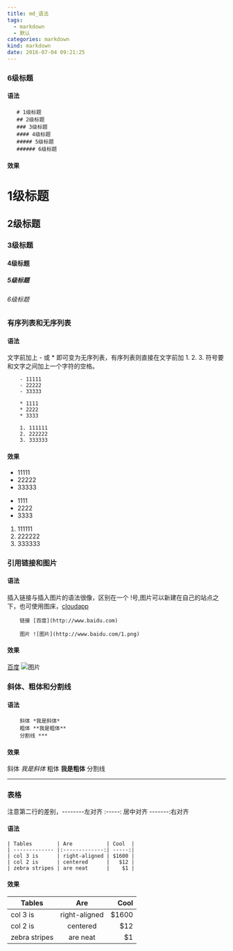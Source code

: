 ```yaml
---
title: md_语法
tags:
  - markdown
  - 默认
categories: markdown
kind: markdown
date: 2016-07-04 09:21:25
---
```


### 6级标题

#### 语法

```
   # 1级标题
   ## 2级标题
   ### 3级标题
   #### 4级标题
   ##### 5级标题
   ###### 6级标题
```

#### 效果

# 1级标题
## 2级标题
### 3级标题
#### 4级标题
##### 5级标题
###### 6级标题

### 有序列表和无序列表

#### 语法
文字前加上 - 或 * 即可变为无序列表，有序列表则直接在文字前加 1. 2. 3. 符号要和文字之间加上一个字符的空格。
```
    - 11111
    - 22222
    - 33333
    
    * 1111
    * 2222
    * 3333
    
    1. 111111
    2. 222222
    3. 333333
```

#### 效果

- 11111
- 22222
- 33333

* 1111
* 2222
* 3333

1. 111111
2. 222222
3. 333333

### 引用链接和图片

#### 语法
插入链接与插入图片的语法很像，区别在一个 !号,图片可以新建在自己的站点之下，也可使用图床，[cloudapp](https://www.getcloudapp.com/)

```
    链接 [百度](http://www.baidu.com)

    图片 ![图片](http://www.baidu.com/1.png)

```

#### 效果

[百度](http://www.baidu.com)
![图片](https://www.baidu.com/img/baidu_jgylogo3.gif)

### 斜体、粗体和分割线

#### 语法
```
    斜体 *我是斜体*
    粗体 **我是粗体**
    分割线 ***

```

#### 效果

斜体 *我是斜体*
粗体 **我是粗体**
分割线 
***

### 表格

注意第二行的差别，--------左对齐  :-----: 居中对齐  -------:右对齐

#### 语法
```
| Tables        | Are           | Cool  |
| ------------- |:-------------:| -----:|
| col 3 is      | right-aligned | $1600 |
| col 2 is      | centered      |   $12 |
| zebra stripes | are neat      |    $1 |
```

#### 效果

| Tables        | Are           | Cool  |
| ------------- |:-------------:| -----:|
| col 3 is      | right-aligned | $1600 |
| col 2 is      | centered      |   $12 |
| zebra stripes | are neat      |    $1 |